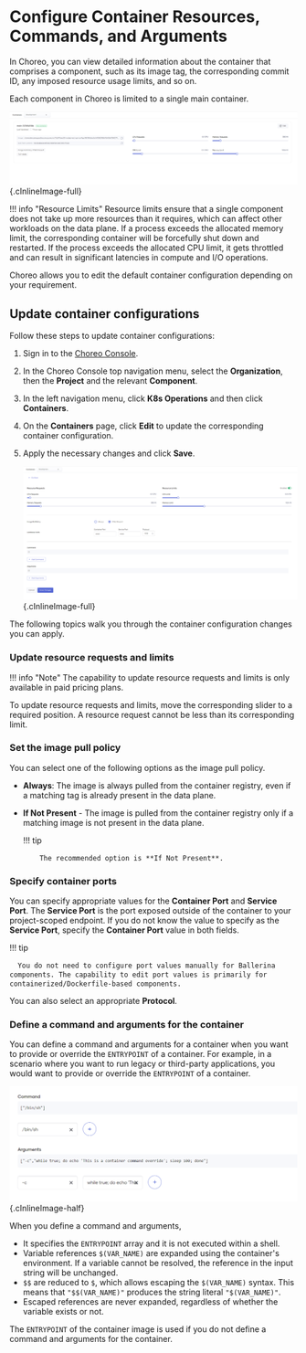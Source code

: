 # Configure Container Resources, Commands, and Arguments

In Choreo, you can view detailed information about the container that comprises a component, such as its image tag, the corresponding commit ID, any imposed resource usage limits, and so on. 

Each component in Choreo is limited to a single main container.

![Container details](../../assets/img/devops-and-ci-cd/containers/containers-view.png){.cInlineImage-full}

!!! info "Resource Limits"
    Resource limits ensure that a single component does not take up more resources than it requires, which can affect other workloads on the data plane. If a process exceeds the allocated memory limit, the corresponding container will be forcefully shut down and restarted. If the process exceeds the allocated CPU limit, it gets throttled and can result in significant latencies in compute and I/O operations.

Choreo allows you to edit the default container configuration depending on your requirement.

## Update container configurations

Follow these steps to update container configurations:

1. Sign in to the [Choreo Console](https://console.choreo.dev/).
2. In the Choreo Console top navigation menu, select the **Organization**, then the **Project** and the relevant **Component**.
3. In the left navigation menu, click **K8s Operations** and then click **Containers**.
4. On the **Containers** page, click **Edit** to update the corresponding container configuration.
5. Apply the necessary changes and click **Save**.

    ![Edit container configurations](../../assets/img/devops-and-ci-cd/containers/edit-container-form.png){.cInlineImage-full}

The following topics walk you through the container configuration changes you can apply.

### Update resource requests and limits

!!! info "Note"
    The capability to update resource requests and limits is only available in paid pricing plans.

To update resource requests and limits, move the corresponding slider to a required position. A resource request cannot be less than its corresponding limit.


### Set the image pull policy

You can select one of the following options as the image pull policy.

- **Always**: The image is always pulled from the container registry, even if a matching tag is already present in the data plane.
- **If Not Present** - The image is pulled from the container registry only if a matching image is not present in the data plane.

    !!! tip

          The recommended option is **If Not Present**.


### Specify container ports

You can specify appropriate values for the **Container Port** and **Service Port**. The **Service Port** is the port exposed outside of the container to your project-scoped endpoint. If you do not know the value to specify as the **Service Port**, specify the **Container Port** value in both fields.

!!! tip

      You do not need to configure port values manually for Ballerina components. The capability to edit port values is primarily for containerized/Dockerfile-based components. 


You can also select an appropriate **Protocol**. 

### Define a command and arguments for the container

You can define a command and arguments for a container when you want to provide or override the `ENTRYPOINT` of a container. For example, in a scenario where you want to run legacy or third-party applications, you would want to provide or override the `ENTRYPOINT` of a container.

![Container command and arguments example](../../assets/img/devops-and-ci-cd/containers/example-container-cmd-and-args.png){.cInlineImage-half}

When you define a command and arguments, 

- It specifies the `ENTRYPOINT` array and it is not executed within a shell. 
- Variable references `$(VAR_NAME)` are expanded using the container's environment. If a variable cannot be resolved, the reference in the input string will be unchanged.
- `$$` are reduced to `$`, which allows escaping the `$(VAR_NAME)` syntax. This means that `"$$(VAR_NAME)"` produces the string literal `"$(VAR_NAME)"`. 
- Escaped references are never expanded, regardless of whether the variable exists or not. 

The `ENTRYPOINT` of the container image is used if you do not define a command and arguments for the container.

